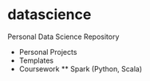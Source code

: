 datascience
===========

Personal Data Science Repository

* Personal Projects
* Templates
* Coursework
** Spark (Python, Scala) 

